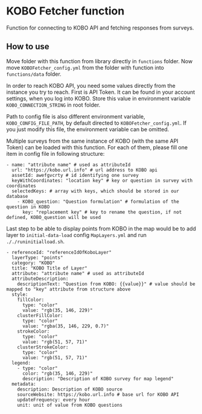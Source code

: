# KOBO Fetcher function

Function for connecting to KOBO API and fetching responses from surveys.

## How to use

Move folder with this function from library directly in `functions` folder. Now move `KOBOFetcher_config.yml` from the folder with function into `functions/data` folder.

In order to reach KOBO API, you need some values directly from the instance you try to reach.
First is API Token. It can be found in your account settings, when you log into KOBO. Store this value in environment variable `KOBO_CONNECTION_STRING` in root folder.

Path to config file is also different environment variable, `KOBO_CONFIG_FILE_PATH`, by default directed to `KOBOFetcher_config.yml`. If you just modify this file, the environment variable can be omitted.

Multiple surveys from the same instance of KOBO (with the same API Token) can be loaded with this function. For each of them, please fill one item in config file in following structure:

```
- name: "attribute name" # used as attributeId
  url: "https://kobo.url.info" # url address to KOBO api
  assetId: awefgvcrty # id identifying one survey
  keyWithCoordinates: "location key" # key or question in survey with coordinates
  selectedKeys: # array with keys, which should be stored in our database
    - KOBO_question: "Question formulation" # formulation of the question in KOBO
      key: "replacement key" # key to rename the question, if not defined, KOBO_question will be used
```

Last step to be able to display points from KOBO in the map would be to add layer to `initial-data-load` config `MapLayers.yml` and run `././runinitialload.sh`.

```
- referenceId: "referenceIdOfKoboLayer"
  layerType: "points"
  category: "KOBO"
  title: "KOBO Title of Layer"
  attribute: "attribute name" # used as attributeId
  attributeDescription:
    descriptionText: "Question from KOBO: {{value}}" # value should be mapped to "key" attribute from structure above
  style:
    fillColor:
      type: "color"
      value: "rgb(35, 146, 229)"
    clusterFillColor:
      type: "color"
      value: "rgba(35, 146, 229, 0.7)"
    strokeColor:
      type: "color"
      value: "rgb(51, 57, 71)"
    clusterStrokeColor:
      type: "color"
      value: "rgb(51, 57, 71)"
  legend:
    - type: "color"
      color: "rgb(35, 146, 229)"
      description: "Description of KOBO survey for map legend"
  metadata:
    description: Description of KOBO source
    sourceWebsite: https://kobo.url.info # base url for KOBO API
    updateFrequency: every hour
    unit: unit of value from KOBO questions
```
